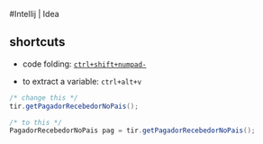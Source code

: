 #Intellij | Idea

## shortcuts

* code folding: [`ctrl+shift+numpad-`](https://www.jetbrains.com/idea/help/folding-and-expanding-code-blocks.html)

* to extract a variable: `ctrl+alt+v`

```java
/* change this */
tir.getPagadorRecebedorNoPais(); 

/* to this */
PagadorRecebedorNoPais pag = tir.getPagadorRecebedorNoPais();
```
